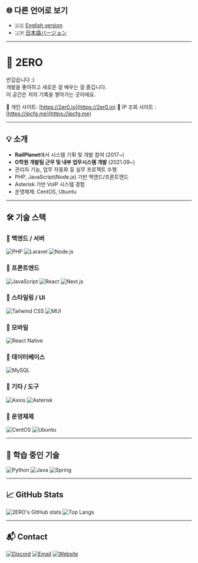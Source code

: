 ## 🌐 다른 언어로 보기

- 🇺🇸 [English version](./README.en.md)
- 🇯🇵 [日本語バージョン](./README.ja.md)

---

# 👋 2ERO

반갑습니다 :)  
개발을 좋아하고 새로운 걸 배우는 걸 즐깁니다.  
이 공간은 저의 기록을 쌓아가는 곳이에요.

🔗 개인 사이트: [https://2er0.io](https://2er0.io)
🔗 IP 조회 사이트 : [https://ipcfg.me](https://ipcfg.me)

---

## 💡 소개

- **RailPlanet**에서 시스템 기획 및 개발 참여 (2017~)  
- **O학원 개발팀 근무 및 내부 업무시스템 개발** (2021.09~)  
- 관리자 기능, 업무 자동화 등 실무 프로젝트 수행  
- PHP, JavaScript(Node.js) 기반 백엔드/프론트엔드  
- Asterisk 기반 VoIP 시스템 경험  
- 운영체제: CentOS, Ubuntu

---

## 🛠️ 기술 스택

### 🔹 백엔드 / 서버
![PHP](https://img.shields.io/badge/PHP-777BB4?style=flat&logo=php)
![Laravel](https://img.shields.io/badge/Laravel-FF2D20?style=flat&logo=laravel)
![Node.js](https://img.shields.io/badge/Node.js-339933?style=flat&logo=nodedotjs)

### 🔹 프론트엔드
![JavaScript](https://img.shields.io/badge/JavaScript-F7DF1E?style=flat&logo=javascript)
![React](https://img.shields.io/badge/React-61DAFB?style=flat&logo=react)
![Next.js](https://img.shields.io/badge/Next.js-000000?style=flat&logo=next.js)

### 🔹 스타일링 / UI
![Tailwind CSS](https://img.shields.io/badge/Tailwind_CSS-06B6D4?style=flat&logo=tailwind-css)
![MUI](https://img.shields.io/badge/MUI-007FFF?style=flat&logo=mui)

### 🔹 모바일
![React Native](https://img.shields.io/badge/React_Native-61DAFB?style=flat&logo=react)

### 🔹 데이터베이스
![MySQL](https://img.shields.io/badge/MySQL-4479A1?style=flat&logo=mysql)

### 🔹 기타 / 도구
![Axios](https://img.shields.io/badge/Axios-5A29E4?style=flat)
![Asterisk](https://img.shields.io/badge/Asterisk-FF6600?style=flat&logo=asterisk)

### 🔹 운영체제
![CentOS](https://img.shields.io/badge/CentOS-262577?style=flat&logo=centos)
![Ubuntu](https://img.shields.io/badge/Ubuntu-E95420?style=flat&logo=ubuntu)

---

## 🧪 학습 중인 기술

![Python](https://img.shields.io/badge/Python-3776AB?style=flat&logo=python)
![Java](https://img.shields.io/badge/Java-ED8B00?style=flat&logo=java)
![Spring](https://img.shields.io/badge/Spring-6DB33F?style=flat&logo=spring)

---

## 📈 GitHub Stats

![2ERO's GitHub stats](https://github-readme-stats.vercel.app/api?username=z3ro2201&show_icons=true&theme=default)
![Top Langs](https://github-readme-stats.vercel.app/api/top-langs/?username=z3ro2201&layout=compact)

---

## 📬 Contact

[![Discord](https://img.shields.io/badge/Discord-umma__h-5865F2?style=flat&logo=discord&logoColor=white)](https://discord.com)
[![Email](https://img.shields.io/badge/Email-hello@2er0.io-EA4335?style=flat&logo=gmail&logoColor=white)](mailto:hello@2er0.io)
[![Website](https://img.shields.io/badge/Website-2er0.io-000000?style=flat&logo=google-chrome&logoColor=white)](https://2er0.io)
